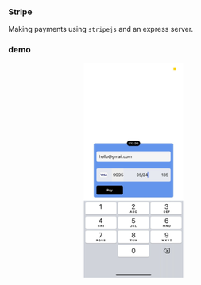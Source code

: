 ### Stripe

Making payments using `stripejs` and an express server.

### demo

<p align="center"><img src="demo.jpeg" width="200" alt="demo"/></p>
